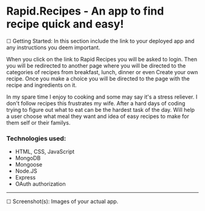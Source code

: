 # Rapid.Recipes - An app to find recipe quick and easy!

☐ Getting Started: In this section include the link to your deployed app and any instructions you deem important.

When you click on the link to Rapid Recipes you will be asked to login. Then you will be redirected to another page where you will be directed to the categories of recipes from breakfast, lunch, dinner or even Create your own recipe. Once you make a choice you will be directed to the page with the recipe and ingredients on it.

In my spare time I enjoy to cooking and some may say it's a stress reliever. I don't follow recipes this frustrates my wife. After a hard days of coding trying to figure out what to eat can be the hardest task of the day. Will help a user choose what meal they want and idea of easy recipes to make for them self or their familys.


[ERD]: https://i.imgur.com/Zq6n1HI.jpg

[WireFrame]: https://i.imgur.com/c3S5Zzb.jpg

[Trello]: https://trello.com/b/G7G7evUa/cookbook

### Technologies used:
- HTML, CSS, JavaScript
- MongoDB
- Mongoose
- Node.JS
- Express
- OAuth authorization
---
☐ Screenshot(s): Images of your actual app.
